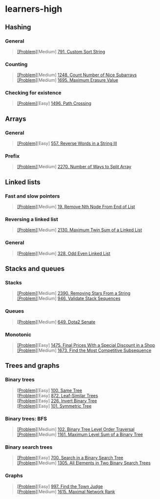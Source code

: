 # learners-high

## Hashing 
### General
> [[Problem]](https://leetcode.com/problems/custom-sort-string/)[Medium] [791. Custom Sort String](https://github.com/hyoseo/learners-high/blob/main/LeetCode791.java)
### Counting
> [[Problem]](https://leetcode.com/problems/count-number-of-nice-subarrays/)[Medium] [1248. Count Number of Nice Subarrays
](https://github.com/hyoseo/learners-high/blob/main/LeetCode1248.java)  
> [[Problem]](https://leetcode.com/problems/maximum-erasure-value/)[Medium] [1695. Maximum Erasure Value](https://github.com/hyoseo/learners-high/blob/main/LeetCode1695.java)
### Checking for existence
> [[Problem]](https://leetcode.com/problems/path-crossing/)[Easy] [1496. Path Crossing
](https://github.com/hyoseo/learners-high/blob/main/LeetCode1496.java)  
## Arrays
### General
> [[Problem]](https://leetcode.com/problems/reverse-words-in-a-string-iii/)[Easy] [557. Reverse Words in a String III](https://github.com/hyoseo/learners-high/blob/main/LeetCode557.java)
### Prefix
> [[Problem]](https://leetcode.com/problems/number-of-ways-to-split-array/)[Medium] [2270. Number of Ways to Split Array](https://github.com/hyoseo/learners-high/blob/main/LeetCode2270.java)
## Linked lists
### Fast and slow pointers
> [[Problem]](https://leetcode.com/problems/remove-nth-node-from-end-of-list/)[Medium] [19. Remove Nth Node From End of List](https://github.com/hyoseo/learners-high/blob/main/LeetCode19.java)
### Reversing a linked list
> [[Problem]](https://leetcode.com/problems/maximum-twin-sum-of-a-linked-list/)[Medium] [2130. Maximum Twin Sum of a Linked List](https://github.com/hyoseo/learners-high/blob/main/LeetCode2130.java)
### General
> [[Problem]](https://leetcode.com/problems/odd-even-linked-list/)[Medium] [328. Odd Even Linked List](https://github.com/hyoseo/learners-high/blob/main/LeetCode328.java)
## Stacks and queues
### Stacks
> [[Problem]](https://leetcode.com/problems/removing-stars-from-a-string/)[Medium] [2390. Removing Stars From a String](https://github.com/hyoseo/learners-high/blob/main/LeetCode2390.java)  
> [[Problem]](https://leetcode.com/problems/validate-stack-sequences/)[Medium] [946. Validate Stack Sequences](https://github.com/hyoseo/learners-high/blob/main/LeetCode946.java)
### Queues
> [[Problem]](https://leetcode.com/problems/dota2-senate/)[Medium] [649. Dota2 Senate](https://github.com/hyoseo/learners-high/blob/main/LeetCode649.java)
### Monotonic
> [[Problem]](https://leetcode.com/problems/final-prices-with-a-special-discount-in-a-shop)[Easy] [1475. Final Prices With a Special Discount in a Shop](https://github.com/hyoseo/learners-high/blob/main/LeetCode1475.java)  
> [[Problem]](https://leetcode.com/problems/find-the-most-competitive-subsequence/)[Medium] [1673. Find the Most Competitive Subsequence](https://github.com/hyoseo/learners-high/blob/main/LeetCode1673.java)
## Trees and graphs
### Binary trees
> [[Problem]](https://leetcode.com/problems/same-tree/)[Easy] [100. Same Tree](https://github.com/hyoseo/learners-high/blob/main/LeetCode100.java)  
> [[Problem]](https://leetcode.com/problems/leaf-similar-trees/)[Easy] [872. Leaf-Similar Trees](https://github.com/hyoseo/learners-high/blob/main/LeetCode872.java)  
> [[Problem]](https://leetcode.com/problems/invert-binary-tree/)[Easy] [226. Invert Binary Tree](https://github.com/hyoseo/learners-high/blob/main/LeetCode226.java)  
> [[Problem]](https://leetcode.com/problems/symmetric-tree/)[Easy] [101. Symmetric Tree](https://github.com/hyoseo/learners-high/blob/main/LeetCode101.java)
### Binary trees: BFS
> [[Problem]](https://leetcode.com/problems/binary-tree-level-order-traversal/)[Medium] [102. Binary Tree Level Order Traversal](https://github.com/hyoseo/learners-high/blob/main/LeetCode102.java)  
> [[Problem]](https://leetcode.com/problems/maximum-level-sum-of-a-binary-tree/)[Medium] [1161. Maximum Level Sum of a Binary Tree](https://github.com/hyoseo/learners-high/blob/main/LeetCode1161.java)
### Binary search trees
> [[Problem]](https://leetcode.com/problems/search-in-a-binary-search-tree/)[Easy] [700. Search in a Binary Search Tree](https://github.com/hyoseo/learners-high/blob/main/LeetCode700.java)  
> [[Problem]](https://leetcode.com/problems/all-elements-in-two-binary-search-trees/)[Medium] [1305. All Elements in Two Binary Search Trees](https://github.com/hyoseo/learners-high/blob/main/LeetCode1305.java)
### Graphs
> [[Problem]](https://leetcode.com/problems/find-the-town-judge/)[Easy] [997. Find the Town Judge](https://github.com/hyoseo/learners-high/blob/main/LeetCode997.java)  
> [[Problem]](https://leetcode.com/problems/maximal-network-rank/)[Medium] [1615. Maximal Network Rank](https://github.com/hyoseo/learners-high/blob/main/LeetCode1615.java)  